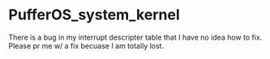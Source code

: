 # PufferOS_system_kernel
There is a bug in my interrupt descripter table that I have no idea how to fix. Please pr me w/ a fix becuase I am totally lost.
